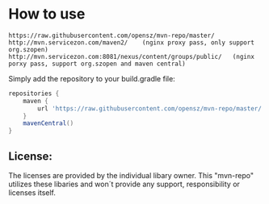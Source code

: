How to use
========

```maven repo
https://raw.githubusercontent.com/opensz/mvn-repo/master/
http://mvn.servicezon.com/maven2/    (nginx proxy pass, only support org.szopen)
http://mvn.servicezon.com:8081/nexus/content/groups/public/   (nginx porxy pass, support org.szopen and maven central)
```

Simply add the repository to your build.gradle file:

```groovy
repositories {
    maven {
        url 'https://raw.githubusercontent.com/opensz/mvn-repo/master/'
    }
    mavenCentral()
}
```

License:
--------
The licenses are provided by the individual libary owner. This "mvn-repo" utilizes these libaries and
won´t provide any support, responsibility or licenses itself.
